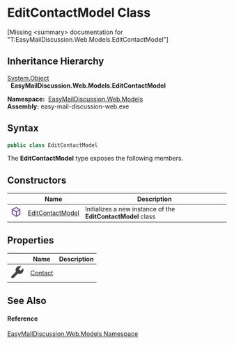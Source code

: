 EditContactModel Class
======================

[Missing &lt;summary> documentation for "T:EasyMailDiscussion.Web.Models.EditContactModel"]



Inheritance Hierarchy
---------------------
[System.Object][1]  
  **EasyMailDiscussion.Web.Models.EditContactModel**  

  **Namespace:**  [EasyMailDiscussion.Web.Models][2]  
  **Assembly:** easy-mail-discussion-web.exe

Syntax
------

```csharp
public class EditContactModel
```

The **EditContactModel** type exposes the following members.


Constructors
------------

|                  | Name                  | Description                                                  |
| ---------------- | --------------------- | ------------------------------------------------------------ |
| ![Public method] | [EditContactModel][3] | Initializes a new instance of the **EditContactModel** class |


Properties
----------

|                    | Name         | Description |
| ------------------ | ------------ | ----------- |
| ![Public property] | [Contact][4] |             |


See Also
--------

#### Reference
[EasyMailDiscussion.Web.Models Namespace][2]  

[1]: https://docs.microsoft.com/dotnet/api/system.object
[2]: ../README.md
[3]: _ctor.md
[4]: Contact.md
[Public method]: ../../icons/pubmethod.svg "Public method"
[Public property]: ../../icons/pubproperty.svg "Public property"